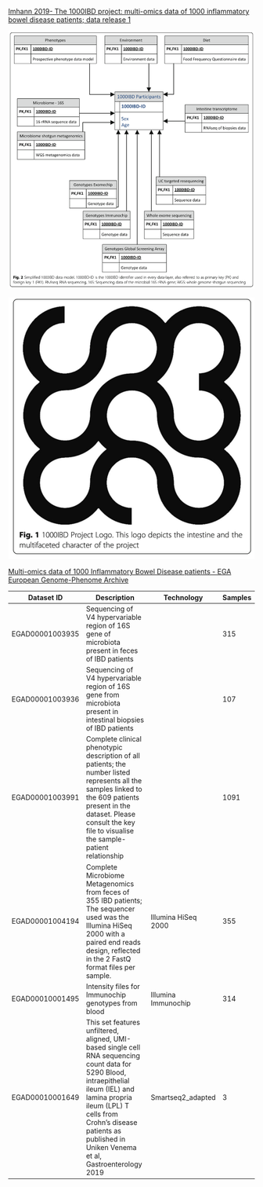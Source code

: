 [Imhann 2019- The 1000IBD project: multi-omics data of
1000 inflammatory bowel disease patients;
data release 1](https://www.ncbi.nlm.nih.gov/pmc/articles/PMC6325838/pdf/12876_2018_Article_917.pdf)

![](1000IBD_DataModel.png)

![](1000IBD_Logo.png)

[Multi-omics data of 1000 Inflammatory Bowel Disease patients - EGA European Genome-Phenome Archive](https://ega-archive.org/studies/EGAS00001002702)

| Dataset ID      | Description                                                                                                                                                                                                                                                        | Technology          | Samples |
|-----------------|--------------------------------------------------------------------------------------------------------------------------------------------------------------------------------------------------------------------------------------------------------------------|---------------------|---------|
| EGAD00001003935 | Sequencing of V4 hypervariable region of 16S gene of microbiota present in feces of IBD patients                                                                                                                                                                   |                     | 315     |
| EGAD00001003936 | Sequencing of V4 hypervariable region of 16S gene from microbiota present in intestinal biopsies of IBD patients                                                                                                                                                   |                     | 107     |
| EGAD00001003991 | Complete clinical phenotypic description of all patients; the number listed represents all the samples linked to the 609 patients present in the dataset. Please consult the key file to visualise the sample-patient relationship                                 |                     | 1091    |
| EGAD00001004194 | Complete Microbiome Metagenomics from feces of 355 IBD patients; The sequencer used was the Illumina HiSeq 2000 with a paired end reads design, reflected in the 2 FastQ format files per sample.                                                                  | Illumina HiSeq 2000 | 355     |
| EGAD00010001495 | Intensity files for Immunochip genotypes from blood                                                                                                                                                                                                                | Illumina Immunochip | 314     |
| EGAD00010001649 | This set features unfiltered, aligned, UMI-based single cell RNA sequencing count data for 5290 Blood, intraepithelial ileum (IEL) and lamina propria ileum (LPL) T cells from Crohn’s disease patients as published in Uniken Venema et al, Gastroenterology 2019 | Smartseq2_adapted   | 3       |


